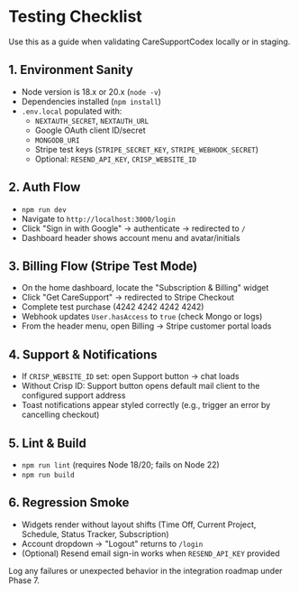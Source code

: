 # Testing Checklist

Use this as a guide when validating CareSupportCodex locally or in staging.

## 1. Environment Sanity
- Node version is 18.x or 20.x (`node -v`)
- Dependencies installed (`npm install`)
- `.env.local` populated with:
  - `NEXTAUTH_SECRET`, `NEXTAUTH_URL`
  - Google OAuth client ID/secret
  - `MONGODB_URI`
  - Stripe test keys (`STRIPE_SECRET_KEY`, `STRIPE_WEBHOOK_SECRET`)
  - Optional: `RESEND_API_KEY`, `CRISP_WEBSITE_ID`

## 2. Auth Flow
- `npm run dev`
- Navigate to `http://localhost:3000/login`
- Click "Sign in with Google" → authenticate → redirected to `/`
- Dashboard header shows account menu and avatar/initials

## 3. Billing Flow (Stripe Test Mode)
- On the home dashboard, locate the "Subscription & Billing" widget
- Click "Get CareSupport" → redirected to Stripe Checkout
- Complete test purchase (4242 4242 4242 4242)
- Webhook updates `User.hasAccess` to `true` (check Mongo or logs)
- From the header menu, open Billing → Stripe customer portal loads

## 4. Support & Notifications
- If `CRISP_WEBSITE_ID` set: open Support button → chat loads
- Without Crisp ID: Support button opens default mail client to the configured support address
- Toast notifications appear styled correctly (e.g., trigger an error by cancelling checkout)

## 5. Lint & Build
- `npm run lint` (requires Node 18/20; fails on Node 22)
- `npm run build`

## 6. Regression Smoke
- Widgets render without layout shifts (Time Off, Current Project, Schedule, Status Tracker, Subscription)
- Account dropdown → "Logout" returns to `/login`
- (Optional) Resend email sign-in works when `RESEND_API_KEY` provided

Log any failures or unexpected behavior in the integration roadmap under Phase 7.
